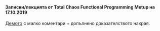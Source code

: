 #### Записки/лекцията от Total Chaos Functional Programming Metup на 17.10.2019

[Демото](Lecture1.agda) с малко коментари + допълнено доказателството накрая.

